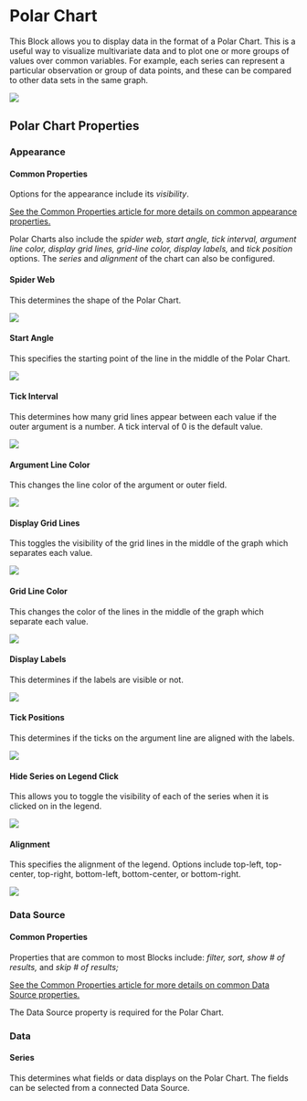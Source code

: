 # Polar Chart

This Block allows you to display data in the format of a Polar Chart. This is a useful way to visualize multivariate data and to plot one or more groups of values over common variables. For example, each series can represent a particular observation or group of data points, and these can be compared to other data sets in the same graph.&#x20;

![](<../../.gitbook/assets/image (867).png>)

## Polar Chart Properties

### Appearance

#### Common Properties

Options for the appearance include its _visibility_.&#x20;

[See the Common Properties article for more details on common appearance properties.](../common-properties.md#appearance)

Polar Charts also include the _spider web, start angle, tick interval, argument line color, display grid lines, grid-line color, display labels,_ and _tick position_ options. The _series_ and _alignment_ of the chart can also be configured.

#### Spider Web

This determines the shape of the Polar Chart.

![](<../../.gitbook/assets/image (1090).png>)

#### Start Angle

This specifies the starting point of the line in the middle of the Polar Chart.

![](<../../.gitbook/assets/image (596).png>)

#### Tick Interval

This determines how many grid lines appear between each value if the outer argument is a number. A tick interval of 0 is the default value.

![](<../../.gitbook/assets/image (910).png>)

#### Argument Line Color

This changes the line color of the argument or outer field.

![](<../../.gitbook/assets/image (1488).png>)

#### Display Grid Lines

This toggles the visibility of the grid lines in the middle of the graph which separates each value.

![](<../../.gitbook/assets/image (1660).png>)

#### Grid Line Color

This changes the color of the lines in the middle of the graph which separate each value.

![](<../../.gitbook/assets/image (621).png>)

#### Display Labels

This determines if the labels are visible or not.

![](<../../.gitbook/assets/image (949).png>)

#### Tick Positions

This determines if the ticks on the argument line are aligned with the labels.

![](<../../.gitbook/assets/image (1727).png>)

#### Hide Series on Legend Click

This allows you to toggle the visibility of each of the series when it is clicked on in the legend.

![](../../.gitbook/assets/72gjOJT5Cj.gif)

#### Alignment

This specifies the alignment of the legend. Options include top-left, top-center, top-right, bottom-left, bottom-center, or bottom-right.&#x20;

![](<../../.gitbook/assets/image (1283).png>)

### Data Source

#### Common Properties

Properties that are common to most Blocks include: _filter, sort, show # of results,_ and _skip # of results;_

[See the Common Properties article for more details on common Data Source properties.](../common-properties.md#data-source)

The Data Source property is required for the Polar Chart.

### Data

#### Series

This determines what fields or data displays on the Polar Chart. The fields can be selected from a connected Data Source.
